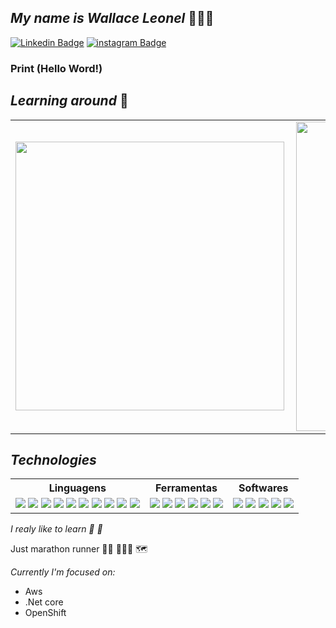 
 ## _My name is Wallace Leonel_  👨🏾‍💻 
 
 [![Linkedin Badge](https://img.shields.io/badge/-LinkedIn-blue?style=fat-square&logo=Linkedin&logoColor=white&link=https://www.linkedin.com/in/wallace-leonel-93b9531b1/)](https://www.linkedin.com/in/wallace-leonel-93b9531b1/)
[![instagram Badge](https://img.shields.io/badge/-instagram-blueviolet?style=fat-square&logo=instagram&logoColor=white&link=https://https://www.instagram.com/wall_leonel/)](https://www.instagram.com/wallace_leonell/)
### Print (Hello Word!)
 
 
 ##  _Learning around_ 🤖

<center>
<table>
    <tr>
        <td><img width="430px" align="left" src="https://github-readme-stats.vercel.app/api/top-langs/?username=wallaceleonel&hide=html&layout=compact&theme=bear" /></td>
        <td><img width="495px" align="left" src="https://github-readme-stats.vercel.app/api?username=wallaceleonel&theme=bear"/></td>
    </tr>   
</table>
</center>

## _Technologies_

<center>
<table align="space-between">
    <tr>
<th>Linguagens</th>
     
<th>Ferramentas</th>    
     
<th>Softwares</th>
 </tr>
    <tr>
<td>
    <img src="https://img.shields.io/badge/C-00599C?style=for-the-badge&logo=c&logoColor=white"/>
    <img src="https://img.shields.io/badge/Java-ED8B00?style=for-the-badge&logo=java&logoColor=white"/>
    <img src="https://img.shields.io/badge/python-3670A0?style=for-the-badge&logo=python&logoColor=ffdd54"/>
    <img src="https://img.shields.io/badge/javascript-3670A0?style=for-the-badge&logo=javascript&logoColor=ffdd54"/>
    <img src="https://img.shields.io/badge/Django-092E20?style=for-the-badge&logo=django&logoColor=green"/>
    <img src="https://img.shields.io/badge/C%23-239120?style=for-the-badge&logo=c-sharp&logoColor=white"/>
    <img src="https://img.shields.io/badge/.NET-512BD4?style=for-the-badge&logo=dotnet&logoColor=white"/>
    <img src="https://img.shields.io/badge/node.js-6DA55F?style=for-the-badge&logo=node.js&logoColor=white"/>
    <img src="https://img.shields.io/badge/shell_script-%23121011.svg?style=for-the-badge&logo=gnu-bash&logoColor=white"/>
    <img src="https://img.shields.io/badge/go-%2300ADD8.svg?style=for-the-badge&logo=go&logoColor=white"/>
</td>

<td>
   <img src="https://img.shields.io/badge/git-%23F05033.svg?style=for-the-badge&logo=git&logoColor=white"/>
   <img src="https://img.shields.io/badge/docker-%230db7ed.svg?style=for-the-badge&logo=docker&logoColor=white"/>
   <img src="https://img.shields.io/badge/MySQL-005C84?style=for-the-badge&logo=mysql&logoColor=white"/>
   <img src="https://img.shields.io/badge/redis-%23DD0031.svg?style=for-the-badge&logo=redis&logoColor=white"/>
   <img src="https://img.shields.io/badge/Canva-%2300C4CC.svg?style=for-the-badge&logo=Canva&logoColor=white"/>
   <img src="https://img.shields.io/badge/gitlab%20ci-%23181717.svg?style=for-the-badge&logo=gitlab&logoColor=white"/>
</td>                                                                                                          
</td>        
 <td>
    <img src="https://img.shields.io/badge/github%20-%23121011.svg?&style=for-the-badge&logo=github&logoColor=white"/>
    <img src="https://img.shields.io/badge/Visual_Studio_Code-0078D4?style=for-the-badge&logo=visual%20studio%20code&logoColor=white"/>
    <img src="https://img.shields.io/badge/GitLab-330F63?style=for-the-badge&logo=gitlab&logoColor=white"/>
    <img src="https://img.shields.io/badge/Visual_Studio-5C2D91?style=for-the-badge&logo=visual%20studio&logoColor=white"/>
    <img src="https://camo.githubusercontent.com/9e84c0c211dfc29162133715e87b2e359a9301d7a8b90d0fc15299d417416569/68747470733a2f2f696d672e736869656c64732e696f2f7374617469632f76313f7374796c653d666f722d7468652d6261646765266d6573736167653d4f70656e2b536f757263652b496e697469617469766526636f6c6f723d334441363339266c6f676f3d4f70656e2b536f757263652b496e6974696174697665266c6f676f436f6c6f723d464646464646266c6162656c3d"/>
 </td>
 </tr>  
</table>
</center>
 

_I realy like to learn 🔭 🔶_

Just marathon runner :weight_lifting_man: 👨🏾‍💻 🗺️


_Currently I'm focused on:_

 - Aws 
 - .Net core 
 - OpenShift 
<!--

    <img src="https://img.shields.io/badge/html5%20-%23E34F26.svg?&style=for-the-badge&logo=html5&logoColor=white"/>

    <img src="https://img.shields.io/badge/css3%20-%231572B6.svg?&style=for-the-badge&logo=css3&logoColor=white"/>

**wallaceleonel/wallaceleonel** is a ✨ _special_ ✨ repository because its `README.md` (this file) appears on your GitHub profile.

-->

 

